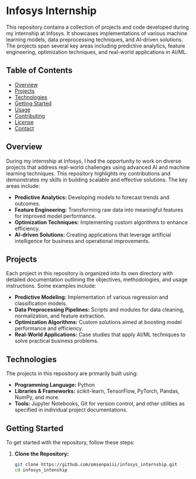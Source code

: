 # Infosys Internship

This repository contains a collection of projects and code developed during my internship at Infosys. It showcases implementations of various machine learning models, data preprocessing techniques, and AI-driven solutions. The projects span several key areas including predictive analytics, feature engineering, optimization techniques, and real-world applications in AI/ML.

## Table of Contents
- [Overview](#overview)
- [Projects](#projects)
- [Technologies](#technologies)
- [Getting Started](#getting-started)
- [Usage](#usage)
- [Contributing](#contributing)
- [License](#license)
- [Contact](#contact)

## Overview
During my internship at Infosys, I had the opportunity to work on diverse projects that address real-world challenges using advanced AI and machine learning techniques. This repository highlights my contributions and demonstrates my skills in building scalable and effective solutions. The key areas include:
- **Predictive Analytics:** Developing models to forecast trends and outcomes.
- **Feature Engineering:** Transforming raw data into meaningful features for improved model performance.
- **Optimization Techniques:** Implementing custom algorithms to enhance efficiency.
- **AI-driven Solutions:** Creating applications that leverage artificial intelligence for business and operational improvements.

## Projects
Each project in this repository is organized into its own directory with detailed documentation outlining the objectives, methodologies, and usage instructions. Some examples include:

- **Predictive Modeling:** Implementation of various regression and classification models.
- **Data Preprocessing Pipelines:** Scripts and modules for data cleaning, normalization, and feature extraction.
- **Optimization Algorithms:** Custom solutions aimed at boosting model performance and efficiency.
- **Real-World Applications:** Case studies that apply AI/ML techniques to solve practical business problems.

## Technologies
The projects in this repository are primarily built using:
- **Programming Language:** Python
- **Libraries & Frameworks:** scikit-learn, TensorFlow, PyTorch, Pandas, NumPy, and more.
- **Tools:** Jupyter Notebooks, Git for version control, and other utilities as specified in individual project documentations.

## Getting Started
To get started with the repository, follow these steps:

1. **Clone the Repository:**
   ```bash
   git clone https://github.com/omsenpaiii/infosys_internship.git
   cd infosys_intenship
